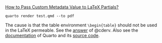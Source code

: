 [How to Pass Custom Metadata Value to LaTeX Partials?](https://github.com/quarto-dev/quarto-cli/discussions/9060)

```shell
quarto render test.qmd --to pdf
```

The cause is that the table environment `\begin{table}` should not be used in the LaTeX permeable. See the [answer](https://github.com/quarto-dev/quarto-cli/discussions/9060#discussioncomment-8775556) of @cderv. Also see the [documentation](https://quarto.org/docs/journals/templates.html#latex-partials) of Quarto and its [source code](https://github.com/quarto-dev/quarto-cli/tree/main/src/resources/formats/pdf/pandoc).
